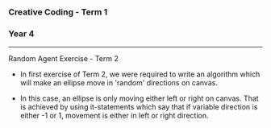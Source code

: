 ### Creative Coding - Term 1
### Year 4
---
Random Agent Exercise - Term 2

- In first exercise of Term 2, we were required to write an algorithm which will make an ellipse move in 'random' directions on canvas.

- In this case, an ellipse is only moving either left or right on canvas. That is achieved by using it-statements which say that if variable direction is either -1 or 1, movement is either in left or right direction. 

```
